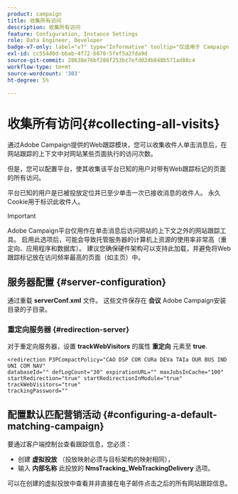 ```yaml
---
product: campaign
title: 收集所有访问
description: 收集所有访问
feature: Configuration, Instance Settings
role: Data Engineer, Developer
badge-v7-only: label="v7" type="Informative" tooltip="仅适用于 Campaign Classic v7"
exl-id: cc554d0d-bbab-4f72-b870-5fef5a2fda9d
source-git-commit: 28638e76bf286f253bc7efd02db848b571ad88c4
workflow-type: tm+mt
source-wordcount: '303'
ht-degree: 5%

---
```


# 收集所有访问{#collecting-all-visits}

通过Adobe Campaign提供的Web跟踪模块，您可以收集收件人单击消息后，在网站跟踪的上下文中对网站某些页面执行的访问次数。

但是，您可以配置平台，使其收集该平台已知的用户对带有Web跟踪标记的页面的所有访问。

平台已知的用户是已被投放定位并已至少单击一次已接收消息的收件人。 永久Cookie用于标识此收件人。

>[!IMPORTANT]
>
>Adobe Campaign平台仅用作在单击消息后访问网站的上下文之外的网站跟踪工具。 启用此选项后，可能会导致托管服务器的计算机上资源的使用率非常高（重定向、应用程序和数据库）。 建议您确保硬件架构可以支持此加载，并避免将Web跟踪标记放在访问频率最高的页面（如主页）中。

## 服务器配置 {#server-configuration}

通过重载 **serverConf.xml** 文件。 这些文件保存在 **会议** Adobe Campaign安装目录的子目录。

### 重定向服务器 {#redirection-server}

对于重定向服务器，设置 **trackWebVisitors** 的属性 **重定向** 元素至 **true**.

```
<redirection P3PCompactPolicy="CAO DSP COR CURa DEVa TAIa OUR BUS IND UNI COM NAV"
databaseId="" defLogCount="30" expirationURL="" maxJobsInCache="100"
startRedirection="true" startRedirectionInModule="true" trackWebVisitors="true"
trackingPassword=""
```

## 配置默认匹配营销活动 {#configuring-a-default-matching-campaign}

要通过客户端控制台查看跟踪信息，您必须：

* 创建 **虚拟投放** （投放映射必须与目标架构的映射相同），
* 输入 **内部名称** 此投放的 **NmsTracking_WebTrackingDelivery** 选项。

可以在创建的虚拟投放中查看并非直接在电子邮件点击之后的所有网站跟踪信息。
